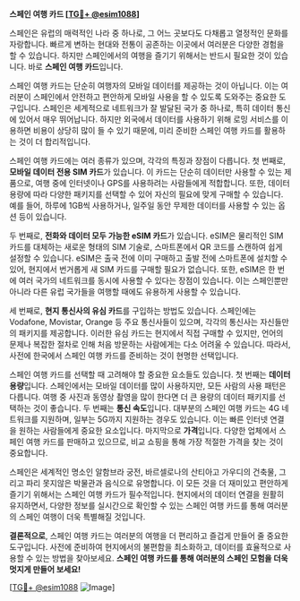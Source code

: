 **스페인 여행 카드 [[TG💪+ @esim1088](https://t.me/s/esim1088)]**

스페인은 유럽의 매력적인 나라 중 하나로, 그 어느 곳보다도 다채롭고 열정적인 문화를 자랑합니다. 빠르게 변하는 현대와 전통이 공존하는 이곳에서 여러분은 다양한 경험을 할 수 있습니다. 하지만 스페인에서의 여행을 즐기기 위해서는 반드시 필요한 것이 있습니다. 바로 **스페인 여행 카드**입니다.

스페인 여행 카드는 단순히 여행자의 모바일 데이터를 제공하는 것이 아닙니다. 이는 여러분이 스페인에서 안전하고 편안하게 모바일 사용을 할 수 있도록 도와주는 중요한 도구입니다. 스페인은 세계적으로 네트워크가 잘 발달된 국가 중 하나로, 특히 데이터 통신에 있어서 매우 뛰어납니다. 하지만 외국에서 데이터를 사용하기 위해 로밍 서비스를 이용하면 비용이 상당히 많이 들 수 있기 때문에, 미리 준비한 스페인 여행 카드를 활용하는 것이 더 합리적입니다.

스페인 여행 카드에는 여러 종류가 있으며, 각각의 특징과 장점이 다릅니다. 첫 번째로, **모바일 데이터 전용 SIM 카드**가 있습니다. 이 카드는 단순히 데이터만 사용할 수 있는 제품으로, 여행 중에 인터넷이나 GPS를 사용하려는 사람들에게 적합합니다. 또한, 데이터 용량에 따라 다양한 패키지를 선택할 수 있어 자신의 필요에 맞게 구매할 수 있습니다. 예를 들어, 하루에 1GB씩 사용하거나, 일주일 동안 무제한 데이터를 사용할 수 있는 옵션 등이 있습니다.

두 번째로, **전화와 데이터 모두 가능한 eSIM 카드**가 있습니다. eSIM은 물리적인 SIM 카드를 대체하는 새로운 형태의 SIM 기술로, 스마트폰에서 QR 코드를 스캔하여 쉽게 설정할 수 있습니다. eSIM은 출국 전에 이미 구매하고 출발 전에 스마트폰에 설치할 수 있어, 현지에서 번거롭게 새 SIM 카드를 구매할 필요가 없습니다. 또한, eSIM은 한 번에 여러 국가의 네트워크를 동시에 사용할 수 있다는 장점이 있습니다. 이는 스페인뿐만 아니라 다른 유럽 국가들을 여행할 때에도 유용하게 사용할 수 있습니다.

세 번째로, **현지 통신사의 유심 카드**를 구입하는 방법도 있습니다. 스페인에는 Vodafone, Movistar, Orange 등 주요 통신사들이 있으며, 각각의 통신사는 자신들만의 패키지를 제공합니다. 이러한 유심 카드는 현지에서 직접 구매할 수 있지만, 언어의 문제나 복잡한 절차로 인해 처음 방문하는 사람에게는 다소 어려울 수 있습니다. 따라서, 사전에 한국에서 스페인 여행 카드를 준비하는 것이 현명한 선택입니다.

스페인 여행 카드를 선택할 때 고려해야 할 중요한 요소들도 있습니다. 첫 번째는 **데이터 용량**입니다. 스페인에서는 모바일 데이터를 많이 사용하지만, 모든 사람의 사용 패턴은 다릅니다. 여행 중 사진과 동영상 촬영을 많이 한다면 더 큰 용량의 데이터 패키지를 선택하는 것이 좋습니다. 두 번째는 **통신 속도**입니다. 대부분의 스페인 여행 카드는 4G 네트워크를 지원하며, 일부는 5G까지 지원하는 경우도 있습니다. 이는 빠른 인터넷 연결을 원하는 사람들에게 중요한 요소입니다. 마지막으로 **가격**입니다. 다양한 업체에서 스페인 여행 카드를 판매하고 있으므로, 비교 쇼핑을 통해 가장 적절한 가격을 찾는 것이 중요합니다.

스페인은 세계적인 명소인 알함브라 궁전, 바르셀로나의 산티아고 가우디의 건축물, 그리고 파리 못지않은 박물관과 음식으로 유명합니다. 이 모든 것을 더 재미있고 편안하게 즐기기 위해서는 스페인 여행 카드가 필수적입니다. 현지에서의 데이터 연결을 원활히 유지하면서, 다양한 정보를 실시간으로 확인할 수 있는 스페인 여행 카드를 통해 여러분의 스페인 여행이 더욱 특별해질 것입니다.

**결론적으로**, 스페인 여행 카드는 여러분의 여행을 더 편리하고 즐겁게 만들어 줄 중요한 도구입니다. 사전에 준비하여 현지에서의 불편함을 최소화하고, 데이터를 효율적으로 사용할 수 있는 방법을 찾아보세요. **스페인 여행 카드를 통해 여러분의 스페인 모험을 더욱 멋지게 만들어 보세요!**

[[TG💪+ @esim1088](https://t.me/s/esim1088) ![Image](https://i.postimg.cc/Y0z9fWf4/image.png)]